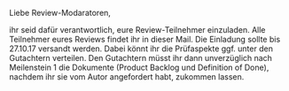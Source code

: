 Liebe Review-Modaratoren,

ihr seid dafür verantwortlich, eure Review-Teilnehmer einzuladen. Alle Teilnehmer eures Reviews findet ihr in dieser Mail.
Die Einladung sollte bis 27.10.17 versandt werden. Dabei könnt ihr die Prüfaspekte ggf. unter den Gutachtern verteilen.
Den Gutachtern müsst ihr dann unverzüglich nach Meilenstein 1 die Dokumente (Product Backlog und Definition of Done), nachdem ihr sie vom Autor angefordert habt, zukommen lassen.